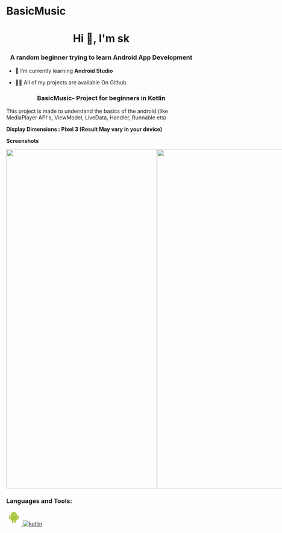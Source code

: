 # BasicMusic
<h1 align="center">Hi 👋, I'm sk</h1>
<h3 align="center">A random beginner trying to learn Android App Development</h3>

- 🌱 I’m currently learning **Android Studio**

- 👨‍💻 All of my projects are available On Github

<p><center><h3>BasicMusic- Project for beginners in Kotlin</h3></center>

This project is made to understand the basics of the android 
(like MediaPlayer API's, ViewModel, LiveData, Handler, Runnable ets)</p>

<b>Display Dimensions : Pixel 3 
(Result May vary in your device)</b>

**Screenshots**

<div style="display: flex; justify-content: space-between;">
  <img src="https://github.com/shahil-sk/BasicMusic/assets/93572629/7192c055-c681-4d30-b362-34192ee92725" width="400" height="900">
  <img src="https://github.com/shahil-sk/BasicMusic/assets/93572629/1793343e-5ec7-4679-9cee-0979271253fa" width="400" height="900">
</div>


<h3 align="left">Languages and Tools:</h3>
<p align="left"> <a href="https://developer.android.com" target="_blank" rel="noreferrer"> <img src="https://raw.githubusercontent.com/devicons/devicon/master/icons/android/android-original-wordmark.svg" alt="android" width="40" height="40"/> </a> <a href="https://kotlinlang.org" target="_blank" rel="noreferrer"> <img src="https://www.vectorlogo.zone/logos/kotlinlang/kotlinlang-icon.svg" alt="kotlin" width="40" height="40"/> </a> </p>



